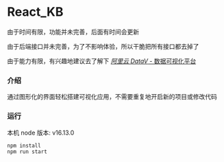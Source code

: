 # React_KB

由于时间有限，功能并未完善，后面有时间会更新

由于后端接口并未完善，为了不影响体验，所以干脆把所有接口都去掉了

由于能力有限，有兴趣地建议去了解下 [*阿里云* *DataV* - 数据可视化平台](https://www.baidu.com/link?url=-Rz1le9aOxNeq7LWsSzJaJ51OX_cklaj4QJPdMx8DWkrhAL8bxCqaIvdujDFNLqz3QfRoYiQlRcMSTiVL2wFdK&wd=&eqid=dd36510a000cfc14000000066380d3ad)

### 介绍

通过图形化的界面轻松搭建可视化应用，不需要重复地开启新的项目或修改代码

### 运行

本机 node 版本: v16.13.0

```
npm install
npm run start
```


